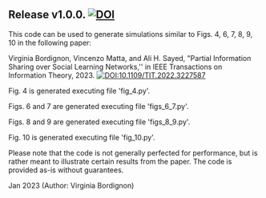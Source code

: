 ## Release v1.0.0. [![DOI](https://zenodo.org/badge/DOI/10.5281/zenodo.7566245.svg)](https://doi.org/10.5281/zenodo.7566245)


This code can be used to generate simulations similar to Figs. 4, 6, 7, 8, 9, 10 in the following paper:

Virginia Bordignon, Vincenzo Matta, and Ali H. Sayed,  "Partial Information Sharing over Social Learning Networks,'' in IEEE Transactions on Information Theory, 2023. [![DOI:10.1109/TIT.2022.3227587](https://zenodo.org/badge/DOI/10.5281/zenodo.7566245.svg)](https://doi.org/10.1109/TIT.2022.3227587)

Fig. 4 is generated executing file 'fig_4.py'.

Figs. 6 and 7 are generated executing file 'figs_6_7.py'.

Figs. 8 and 9 are generated executing file 'figs_8_9.py'.

Fig. 10 is generated executing file 'fig_10.py'.

Please note that the code is not generally perfected for performance, but is rather meant to illustrate certain results from the paper. The code is provided as-is without guarantees.

Jan 2023 (Author: Virginia Bordignon)

